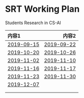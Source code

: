 # SRT Working Plan

Students Research in CS-AI

|内容1     |  内容2    | 
| :---     |      ---: |
|  [2019-09-15](Study-Plan/2019-09-15.md) |  [2019-09-22](Study-Plan/2019-09-22.md)  |
|  [2019-10-20](Study-Plan/2019-10-20.md) |  [2019-10-26](Study-Plan/2019-10-26.md) |
|  [2019-11-02](Study-Plan/2019-11-02.md) |  [2019-11-10](Study-Plan/2019-11-10.md) |
|  [2019-11-16](Study-Plan/2019-11-16.md) |  [2019-11-17](Study-Plan/2019-11-17.md) |
|  [2019-11-23](Study-Plan/2019-11-23.md) |  [2019-11-30](Study-Plan/2019-11-30.md) |
|  [2019-12-07](Study-Plan/2019-12-07.md)| |
| | |
| | |



